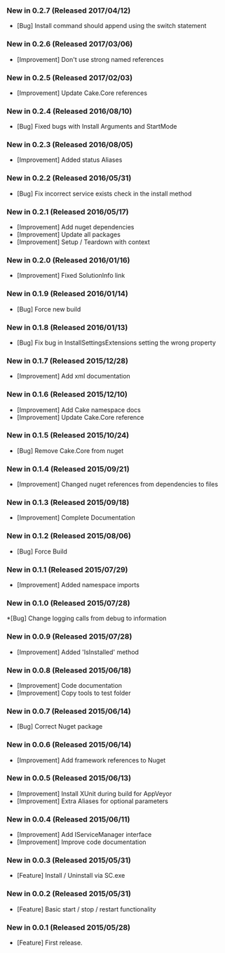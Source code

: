 ### New in 0.2.7 (Released 2017/04/12)
* [Bug] Install command should append using the switch statement

### New in 0.2.6 (Released 2017/03/06)
* [Improvement] Don't use strong named references

### New in 0.2.5 (Released 2017/02/03)
* [Improvement] Update Cake.Core references

### New in 0.2.4 (Released 2016/08/10)
* [Bug] Fixed bugs with Install Arguments and StartMode

### New in 0.2.3 (Released 2016/08/05)
* [Improvement] Added status Aliases

### New in 0.2.2 (Released 2016/05/31)
* [Bug] Fix incorrect service exists check in the install method

### New in 0.2.1 (Released 2016/05/17)
* [Improvement] Add nuget dependencies
* [Improvement] Update all packages
* [Improvement] Setup / Teardown with context

### New in 0.2.0 (Released 2016/01/16)
* [Improvement] Fixed SolutionInfo link

### New in 0.1.9 (Released 2016/01/14)
* [Bug] Force new build

### New in 0.1.8 (Released 2016/01/13)
* [Bug] Fix bug in InstallSettingsExtensions setting the wrong property

### New in 0.1.7 (Released 2015/12/28)
* [Improvement] Add xml documentation

### New in 0.1.6 (Released 2015/12/10)
* [Improvement] Add Cake namespace docs
* [Improvement] Update Cake.Core reference

### New in 0.1.5 (Released 2015/10/24)
* [Bug] Remove Cake.Core from nuget

### New in 0.1.4 (Released 2015/09/21)
* [Improvement] Changed nuget references from dependencies to files

### New in 0.1.3 (Released 2015/09/18)
* [Improvement] Complete Documentation

### New in 0.1.2 (Released 2015/08/06)
* [Bug] Force Build

### New in 0.1.1 (Released 2015/07/29)
* [Improvement] Added namespace imports

### New in 0.1.0 (Released 2015/07/28)
*[Bug] Change logging calls from debug to information

### New in 0.0.9 (Released 2015/07/28)
* [Improvement] Added 'IsInstalled' method

### New in 0.0.8 (Released 2015/06/18)
* [Improvement] Code documentation
* [Improvement] Copy tools to test folder

### New in 0.0.7 (Released 2015/06/14)
* [Bug] Correct Nuget package

### New in 0.0.6 (Released 2015/06/14)
* [Improvement] Add framework references to Nuget

### New in 0.0.5 (Released 2015/06/13)
* [Improvement] Install XUnit during build for AppVeyor
* [Improvement] Extra Aliases for optional parameters

### New in 0.0.4 (Released 2015/06/11)
* [Improvement] Add IServiceManager interface
* [Improvement] Improve code documentation

### New in 0.0.3 (Released 2015/05/31)
* [Feature] Install / Uninstall via SC.exe

### New in 0.0.2 (Released 2015/05/31)
* [Feature]  Basic start / stop / restart functionality

### New in 0.0.1 (Released 2015/05/28)
* [Feature] First release.